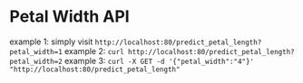 # Petal Width API


example 1: simply visit `http://localhost:80/predict_petal_length?petal_width=1`
example 2: `curl http://localhost:80/predict_petal_length?petal_width=2`
example 3: `curl -X GET -d '{"petal_width":"4"}' "http://localhost:80/predict_petal_length"`
